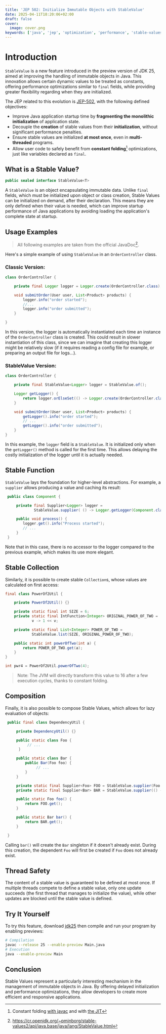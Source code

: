 ```yaml
---
title: 'JEP 502: Initialize Immutable Objects with StableValue'
date: 2025-04-11T18:20:06+02:00
draft: false
cover:
  image: cover.png
keywords: ['java', 'jep', 'optimization', 'performance', 'stable-values','jep-502']
---
```


# Introduction

`StableValue` is a new feature introduced in the preview version of JDK 25, aimed at improving the handling of immutable objects in Java. This innovation allows certain dynamic values to be treated as constants, offering performance optimizations similar to `final` fields, while providing greater flexibility regarding when they are initialized.

The JEP related to this evolution is [JEP-502](https://openjdk.org/jeps/502), with the following defined objectives:

- Improve Java application startup time by **fragmenting the monolithic initialization** of application state.
- Decouple the **creation** of stable values from their **initialization**, without significant performance penalties.
- Ensure stable values are initialized **at most once**, even in **multi-threaded** programs.
- Allow user code to safely benefit from **constant folding**[^1] optimizations, just like variables declared as `final`.

## What is a Stable Value?

```java
public sealed interface StableValue<T>
```

A `StableValue` is an object encapsulating immutable data. Unlike `final` fields, which must be initialized upon object or class creation, Stable Values can be initialized on demand, after their declaration. This means they are only defined when their value is needed, which can improve startup performance of Java applications by avoiding loading the application's complete state at startup.

## Usage Examples

> All following examples are taken from the official JavaDoc[^2].

Here's a simple example of using `StableValue` in an `OrderController` class.

### Classic Version:

```java
class OrderController {

    private final Logger logger = Logger.create(OrderController.class);

    void submitOrder(User user, List<Product> products) {
        logger.info("order started");
        //...
        logger.info("order submitted");
    }

}
```
In this version, the logger is automatically instantiated each time an instance of the `OrderController` class is created. This could result in slower instantiation of this class, since we can imagine that creating this logger might be relatively slow (if it requires reading a config file for example, or preparing an output file for logs...).

### StableValue Version:

```java
class OrderController {

    private final StableValue<Logger> logger = StableValue.of();

    Logger getLogger() {
        return logger.orElseSet(() -> Logger.create(OrderController.class));
    }

    void submitOrder(User user, List<Product> products) {
        getLogger().info("order started");
        // ...
        getLogger().info("order submitted");
    }
}
```

In this example, the `logger` field is a `StableValue`. It is initialized only when the `getLogger()` method is called for the first time. This allows delaying the costly initialization of the logger until it is actually needed.

## Stable Function
`StableValue` lays the foundation for higher-level abstractions. For example, a `supplier` allows producing a value and caching its result:

```java
 public class Component {

     private final Supplier<Logger> logger =
             StableValue.supplier( () -> Logger.getLogger(Component.class) );

     public void process() {
        logger.get().info("Process started");
        // ...
     }
 }
```
Note that in this case, there is no accessor to the logger compared to the previous example, which makes its use more elegant.

## Stable Collection
Similarly, it is possible to create stable `Collection`s, whose values are calculated on first access:

```java
final class PowerOf2Util {

    private PowerOf2Util() {}

    private static final int SIZE = 6;
    private static final IntFunction<Integer> ORIGINAL_POWER_OF_TWO =
            v -> 1 << v;

    private static final List<Integer> POWER_OF_TWO =
            StableValue.list(SIZE, ORIGINAL_POWER_OF_TWO);

    public static int powerOfTwo(int a) {
        return POWER_OF_TWO.get(a);
    }
}

int pwr4 = PowerOf2Util.powerOfTwo(4);
```
> Note: The JVM will directly transform this value to 16 after a few execution cycles, thanks to constant folding.

## Composition
Finally, it is also possible to compose Stable Values, which allows for lazy evaluation of objects:

```java
 public final class DependencyUtil {

     private DependencyUtil() {}

     public static class Foo {
          // ...
      }

     public static class Bar {
         public Bar(Foo foo) {
              // ...
         }
     }

     private static final Supplier<Foo> FOO = StableValue.supplier(Foo::new);
     private static final Supplier<Bar> BAR = StableValue.supplier(() -> new Bar(FOO.get()));

     public static Foo foo() {
         return FOO.get();
     }

     public static Bar bar() {
         return BAR.get();
     }

 }
```

Calling `bar()` will create the `Bar` singleton if it doesn't already exist. During this creation, the dependent `Foo` will first be created if `Foo` does not already exist.

## Thread Safety

The content of a stable value is guaranteed to be defined at most once. If multiple threads compete to define a stable value, only one update succeeds (the first thread that manages to initialize the value), while other updates are blocked until the stable value is defined.

## Try It Yourself
To try this feature, download [jdk25](https://jdk.java.net/25/) then compile and run your program by enabling previews:

```bash
# Compilation
javac --release 25 --enable-preview Main.java
# Execution
java --enable-preview Main
```

## Conclusion

Stable Values represent a particularly interesting mechanism in the management of immutable objects in Java. By offering delayed initialization and performance optimizations, they allow developers to create more efficient and responsive applications.


[^1]: Constant folding [with javac](https://fekir.info/post/compile-time-optimizations-in-java/#_optimization-done-by-javac) and with [the JIT](https://jojozhuang.github.io/programming/java-advanced-jit-compiler/)
[^2]: https://cr.openjdk.org/~pminborg/stable-values2/api/java.base/java/lang/StableValue.html